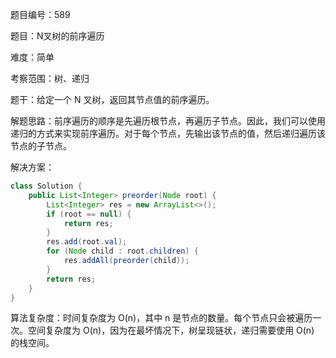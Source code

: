 题目编号：589

题目：N叉树的前序遍历

难度：简单

考察范围：树、递归

题干：给定一个 N 叉树，返回其节点值的前序遍历。

解题思路：前序遍历的顺序是先遍历根节点，再遍历子节点。因此，我们可以使用递归的方式来实现前序遍历。对于每个节点，先输出该节点的值，然后递归遍历该节点的子节点。

解决方案：

```java
class Solution {
    public List<Integer> preorder(Node root) {
        List<Integer> res = new ArrayList<>();
        if (root == null) {
            return res;
        }
        res.add(root.val);
        for (Node child : root.children) {
            res.addAll(preorder(child));
        }
        return res;
    }
}
```

算法复杂度：时间复杂度为 O(n)，其中 n 是节点的数量。每个节点只会被遍历一次。空间复杂度为 O(n)，因为在最坏情况下，树呈现链状，递归需要使用 O(n) 的栈空间。